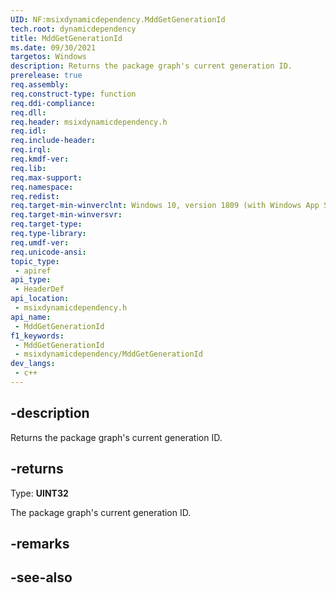 ```yaml
---
UID: NF:msixdynamicdependency.MddGetGenerationId
tech.root: dynamicdependency
title: MddGetGenerationId
ms.date: 09/30/2021 
targetos: Windows
description: Returns the package graph's current generation ID.
prerelease: true
req.assembly: 
req.construct-type: function
req.ddi-compliance: 
req.dll: 
req.header: msixdynamicdependency.h
req.idl: 
req.include-header: 
req.irql: 
req.kmdf-ver: 
req.lib: 
req.max-support: 
req.namespace: 
req.redist: 
req.target-min-winverclnt: Windows 10, version 1809 (with Windows App SDK 1.0 Preview 1 or later)
req.target-min-winversvr: 
req.target-type: 
req.type-library: 
req.umdf-ver: 
req.unicode-ansi: 
topic_type:
 - apiref
api_type:
 - HeaderDef
api_location:
 - msixdynamicdependency.h
api_name:
 - MddGetGenerationId
f1_keywords:
 - MddGetGenerationId
 - msixdynamicdependency/MddGetGenerationId
dev_langs:
 - c++
---
```


## -description

Returns the package graph's current generation ID.

## -returns

Type: **UINT32**

The package graph's current generation ID.

## -remarks

## -see-also

